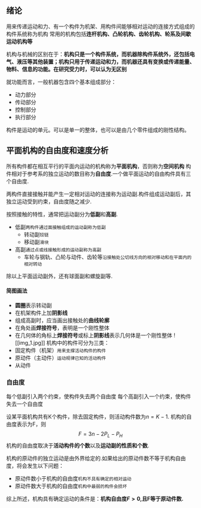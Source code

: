 ## 绪论
用来传递运动和力、有一个构件为机架、用构件间能够相对运动的连接方式组成的构件系统称为机构
常用的机构包括**连杆机构、凸轮机构、齿轮机构、轮系及间歇运动机构等**

机构与机械的区别在于：**机构只是一个构件系统，而机器除构件系统外，还包括电气、液压等其他装置；机构只用于传递运动和力，而机器还具有变换或传递能量、物料、信息的功能。在研究受力时，可以认为无区别**

就功能而言，一般机器包含四个基本组成部分：
- 动力部分
- 传动部分
- 控制部分
- 执行部分

构件是运动的单元。可以是单一的整体，也可以是由几个零件组成的刚性结构。

## 平面机构的自由度和速度分析
所有构件都在相互平行的平面内运动的机构称为**平面机构**，否则称为**空间机构**
构件相对于参考系的独立运动的数目称为**自由度**.一个做平面运动的自由构件具有三个自由度.

两构件直接接触并能产生一定相对运动的连接称为运动副.构件组成运动副后，其独立运动受到约束，自由度随之减少.

按照接触的特性，通常把运动副分为**低副**和**高副**.
- 低副`两构件通过面接触组成的运动副称为低副`
	- 转动副`铰链`
	- 移动副`滑块`
- 高副`通过点或线接触形成的运动副称为高副`
	- 车轮与钢轨、凸轮与动件、齿轮等`沿接触处公切线方向的相对移动和在平面内的相对转动`

除以上平面运动副外，还有球面副和螺旋副等.

#### 简图画法
- **圆圈**表示转动副
- 在机架构件上加**阴影线**
- 组成高副时，应当画出接触处的**曲线轮廓**
- 在角处画**焊接符号**，表明是一个刚性整体
- 在几何体的角标上**焊接符号**或标上**阴影线**表示几何体是一个刚性整体
![[img_1.jpg]]
机构中的构件可分为三类：
- 固定构件（机架）`用来支撑活动构件的构件`
- 原动件（主动件）`运动规律已知的活动构件`
- 从动件

### 自由度
每个低副引入两个约束，使构件失去两个自由度
每个高副引入一个约束，使构件失去一个自由度

设某平面机构共有K个构件，除去固定构件，则活动构件数为$n=K-1$.
机构的自由度表示为F，则$$F=3n-2P_L-P_H$$
机构的自由度取决于**活动构件的个数**以及**运动副的性质和个数**.

机构的原动件的独立运动是由外界给定的.如果给出的原动件数不等于机构自由度，将会发生以下问题：
- 原动件数小于机构的自由度`机构不具有确定的相对运动`
- 原动件数大于机构的自由度`机构中最弱的构件会损坏`

综上所述，机构具有确定运动的条件是：**机构自由度$F>0$,且F等于原动件数.**